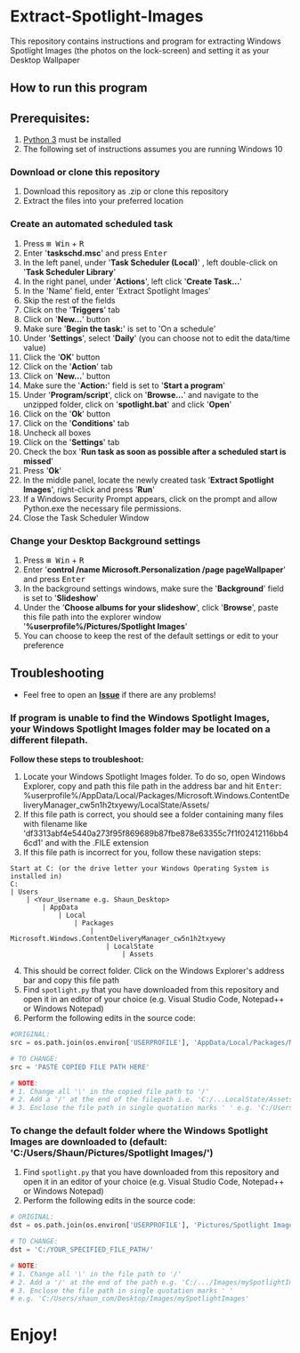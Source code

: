 # Extract-Spotlight-Images
This repository contains instructions and program for extracting Windows Spotlight Images (the photos on the lock-screen) and setting it as your Desktop Wallpaper

## How to run this program

## Prerequisites:
1. [Python 3](https://www.python.org/downloads/) must be installed
1. The following set of instructions assumes you are running Windows 10

### Download or clone this repository
1. Download this repository as .zip or clone this repository
1. Extract the files into your preferred location

### Create an automated scheduled task
1. Press <kbd>⊞ Win</kbd> + <kbd>R</kbd>
1. Enter '**taskschd.msc**' and press <kbd>Enter</kbd>
1. In the left panel, under '**Task Scheduler (Local)**' , left double-click on '**Task Scheduler Library**'
1. In the right panel, under '**Actions**', left click '**Create Task...**'
1. In the 'Name' field, enter 'Extract Spotlight Images'
1. Skip the rest of the fields
1. Click on the '**Triggers**' tab
1. Click on '**New...**' button
1. Make sure '**Begin the task:**' is set to 'On a schedule'
1. Under '**Settings**', select '**Daily**' (you can choose not to edit the data/time value) 
1. Click the '**OK**' button
1. Click on the '**Action**' tab
1. Click on '**New...**' button
1. Make sure the '**Action:**' field is set to '**Start a program**'
1. Under '**Program/script**', click on '**Browse...**' and navigate to the unzipped folder, click on '**spotlight.bat**' and click '**Open**'
1. Click on the '**Ok**' button
1. Click on the '**Conditions**' tab
1. Uncheck all boxes
1. Click on the '**Settings**' tab
1. Check the box '**Run task as soon as possible after a scheduled start is missed**'
1. Press '**Ok**'
1. In the middle panel, locate the newly created task '**Extract Spotlight Images**', right-click and press '**Run**'
1. If a Windows Security Prompt appears, click on the prompt and allow Python.exe the necessary file permissions.
1. Close the Task Scheduler Window

### Change your Desktop Background settings
1. Press <kbd>⊞ Win</kbd> + <kbd>R</kbd>
1. Enter '**control /name Microsoft.Personalization /page pageWallpaper**' and press <kbd>Enter</kbd>
1. In the background settings windows, make sure the '**Background**' field is set to '**Slideshow**'
1. Under the '**Choose albums for your slideshow**', click '**Browse**', paste this file path into the explorer window '**%userprofile%/Pictures/Spotlight Images**'
1. You can choose to keep the rest of the default settings or edit to your preference 

## Troubleshooting
- Feel free to open an [**Issue**](https://github.com/shaun-13/Extract-Spotlight-Images/issues/new) if there are any problems!
### If program is unable to find the Windows Spotlight Images, your Windows Spotlight Images folder may be located on a different filepath. 
**Follow these steps to troubleshoot:** 
1. Locate your Windows Spotlight Images folder. To do so, open Windows Explorer, copy and path this file path in the address bar and hit <kbd>Enter</kbd>: %userprofile%/AppData/Local/Packages/Microsoft.Windows.ContentDeliveryManager_cw5n1h2txyewy/LocalState/Assets/
1. If this file path is correct, you should see a folder containing many files with filename like 'df3313abf4e5440a273f95f869689b87fbe878e63355c7f1f02412116bb46cd1' and with the .FILE extension
1. If this file path is incorrect for you, follow these navigation steps:
```
Start at C: (or the drive letter your Windows Operating System is installed in)
C:
| Users
    | <Your_Username e.g. Shaun_Desktop>
        | AppData
            | Local
                | Packages
                    | Microsoft.Windows.ContentDeliveryManager_cw5n1h2txyewy
                        | LocalState
                            | Assets
```
4. This should be correct folder. Click on the Windows Explorer's address bar and copy this file path
1. Find ``spotlight.py`` that you have downloaded from this repository and open it in an editor of your choice (e.g. Visual Studio Code, Notepad++ or Windows Notepad)
1. Perform the following edits in the source code:

``` python
#ORIGINAL: 
src = os.path.join(os.environ['USERPROFILE'], 'AppData/Local/Packages/Microsoft.Windows.ContentDeliveryManager_cw5n1h2txyewy/LocalState/Assets/')

# TO CHANGE: 
src = 'PASTE COPIED FILE PATH HERE'

# NOTE:
# 1. Change all '\' in the copied file path to '/'  
# 2. Add a '/' at the end of the filepath i.e. 'C:/...LocalState/Assets/'
# 3. Enclose the file path in single quotation marks ' ' e.g. 'C:/Users/shaun_com/AppData/Local/Packages/Microsoft.Windows.ContentDeliveryManager_cw5n1h2txyewy/LocalState/Assets/'

```

### To change the default folder where the Windows Spotlight Images are downloaded to (default: 'C:/Users/Shaun/Pictures/Spotlight Images/')
1. Find ``spotlight.py``  that you have downloaded from this repository and open it in an editor of your choice (e.g. Visual Studio Code, Notepad++ or Windows Notepad)
1. Perform the following edits in the source code:
``` python
# ORIGINAL: 
dst = os.path.join(os.environ['USERPROFILE'], 'Pictures/Spotlight Images/')

# TO CHANGE: 
dst = 'C:/YOUR_SPECIFIED_FILE_PATH/'

# NOTE:
# 1. Change all '\' in the file path to '/'  
# 2. Add a '/' at the end of the path e.g. 'C:/.../Images/mySpotlightImages/'
# 3. Enclose the file path in single quotation marks ' '
# e.g. 'C:/Users/shaun_com/Desktop/Images/mySpotlightImages'
```

# Enjoy!


